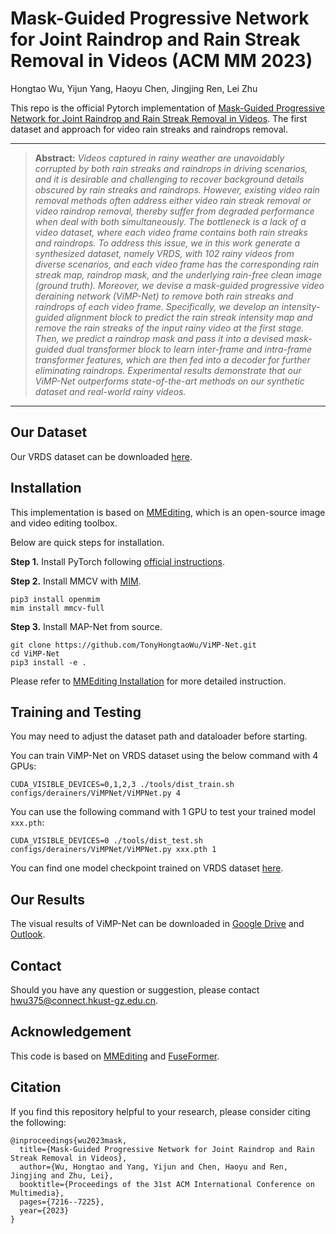 # Mask-Guided Progressive Network for Joint Raindrop and Rain Streak Removal in Videos (ACM MM 2023)
Hongtao Wu, Yijun Yang, Haoyu Chen, Jingjing Ren, Lei Zhu

This repo is the official Pytorch implementation of [Mask-Guided Progressive Network for Joint Raindrop and Rain Streak Removal in Videos](https://dl.acm.org/doi/abs/10.1145/3581783.3612001).
The first dataset and approach for video rain streaks and raindrops removal.


<hr />

> **Abstract:** *Videos captured in rainy weather are unavoidably corrupted by both rain streaks and raindrops in driving scenarios, and it is desirable and challenging to recover background details obscured by rain streaks and raindrops. However, existing video rain removal methods often address either video rain streak removal or video raindrop removal, thereby suffer from degraded performance when deal with both simultaneously. The bottleneck is a lack of a video dataset, where each video frame contains both rain streaks and raindrops. To address this issue, we in this work generate a synthesized dataset, namely VRDS, with 102 rainy videos from diverse scenarios, and each video frame has the corresponding rain streak map, raindrop mask, and the underlying rain-free clean image (ground truth). Moreover, we devise a mask-guided progressive video deraining network (ViMP-Net) to remove both rain streaks and raindrops of each video frame. Specifically, we develop an intensity-guided alignment block to predict the rain streak intensity map and remove the rain streaks of the input rainy video at the first stage. Then, we predict a raindrop mask and pass it into a devised mask-guided dual transformer block to learn inter-frame and intra-frame transformer features, which are then fed into a decoder for further eliminating raindrops. Experimental results demonstrate that our ViMP-Net outperforms state-of-the-art methods on our synthetic dataset and real-world rainy videos.*
<hr />




## Our Dataset
Our VRDS dataset can be downloaded [here](https://hkustgz-my.sharepoint.com/:f:/g/personal/hwu375_connect_hkust-gz_edu_cn/EmI_nfrnMyNAohEwNtnq50MB22RWxp-x_mtp264aVzOxlA?e=CjP3kO).




## Installation

This implementation is based on [MMEditing](https://github.com/open-mmlab/mmediting),
which is an open-source image and video editing toolbox.


Below are quick steps for installation.

**Step 1.**
Install PyTorch following [official instructions](https://pytorch.org/get-started/locally/).

**Step 2.**
Install MMCV with [MIM](https://github.com/open-mmlab/mim).

```shell
pip3 install openmim
mim install mmcv-full
```

**Step 3.**
Install MAP-Net from source.

```shell
git clone https://github.com/TonyHongtaoWu/ViMP-Net.git
cd ViMP-Net
pip3 install -e .
```

Please refer to [MMEditing Installation](https://github.com/open-mmlab/mmediting/blob/master/docs/en/install.md) for more detailed instruction.


## Training and Testing
You may need to adjust the dataset path and dataloader before starting.

You can train ViMP-Net on VRDS dataset using the below command with 4 GPUs:

```shell
CUDA_VISIBLE_DEVICES=0,1,2,3 ./tools/dist_train.sh configs/derainers/ViMPNet/ViMPNet.py 4
```


You can use the following command with 1 GPU to test your trained model `xxx.pth`:

```shell
CUDA_VISIBLE_DEVICES=0 ./tools/dist_test.sh configs/derainers/ViMPNet/ViMPNet.py xxx.pth 1
```

You can find one model checkpoint trained on VRDS dataset [here](https://drive.google.com/drive/folders/1Iu_sxlN3nUpi99QUxWAnRP1a0mNNm2JU?usp=sharing).



## Our Results
The visual results of ViMP-Net can be downloaded in [Google Drive](https://drive.google.com/file/d/1yEFbQbh45hWOu2g4HR9-SUvZZpyJJd7l/view?usp=sharing) and [Outlook](https://hkustgz-my.sharepoint.com/:u:/g/personal/hwu375_connect_hkust-gz_edu_cn/EVM_XI3KcE9DgQaE9hbXvLQBjhnMP0rvQnSVcnOFcsMyTA?e=7tE2Kk).


## Contact
Should you have any question or suggestion, please contact hwu375@connect.hkust-gz.edu.cn.

## Acknowledgement
This code is based on [MMEditing](https://github.com/open-mmlab/mmagic) and [FuseFormer](https://github.com/ruiliu-ai/FuseFormer).

## Citation
If you find this repository helpful to your research, please consider citing the following:
```
@inproceedings{wu2023mask,
  title={Mask-Guided Progressive Network for Joint Raindrop and Rain Streak Removal in Videos},
  author={Wu, Hongtao and Yang, Yijun and Chen, Haoyu and Ren, Jingjing and Zhu, Lei},
  booktitle={Proceedings of the 31st ACM International Conference on Multimedia},
  pages={7216--7225},
  year={2023}
}
```
